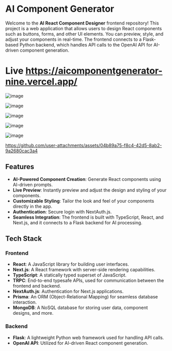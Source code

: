 # AI Component Generator


Welcome to the **AI React Component Designer** frontend repository! This project is a web application that allows users to design React components such as buttons, forms, and other UI elements. You can preview, style, and adjust your components in real-time. The frontend connects to a Flask-based Python backend, which handles API calls to the OpenAI API for AI-driven component generation.


# Live https://aicomponentgenerator-nine.vercel.app/
![image](https://github.com/user-attachments/assets/6fda2d5a-f2b0-4a1b-bedd-58a108797990)



![image](https://github.com/user-attachments/assets/b32e72b0-ac3a-4e27-98ed-a5c9308fe582)




![image](https://github.com/user-attachments/assets/cb5ac8cb-e22f-4f8c-8c21-9f979799ee03)



![image](https://github.com/user-attachments/assets/ca7764be-3960-4aae-8f64-439515d3a839)





![image](https://github.com/user-attachments/assets/efdc22c3-7736-4f24-a9aa-5e44a1373693)




https://github.com/user-attachments/assets/04b89a75-f8c4-42d5-8ab2-9a2680cac3a4








## Features

- **AI-Powered Component Creation**: Generate React components using AI-driven prompts.
- **Live Preview**: Instantly preview and adjust the design and styling of your components.
- **Customizable Styling**: Tailor the look and feel of your components directly in the app.
- **Authentication**: Secure login with NextAuth.js.
- **Seamless Integration**: The frontend is built with TypeScript, React, and Next.js, and it connects to a Flask backend for AI processing.

## Tech Stack

### Frontend

- **React**: A JavaScript library for building user interfaces.
- **Next.js**: A React framework with server-side rendering capabilities.
- **TypeScript**: A statically typed superset of JavaScript.
- **TRPC**: End-to-end typesafe APIs, used for communication between the frontend and backend.
- **NextAuth.js**: Authentication for Next.js applications.
- **Prisma**: An ORM (Object-Relational Mapping) for seamless database interaction.
- **MongoDB**: A NoSQL database for storing user data, component designs, and more.

### Backend

- **Flask**: A lightweight Python web framework used for handling API calls.
- **OpenAI API**: Utilized for AI-driven React component generation.
